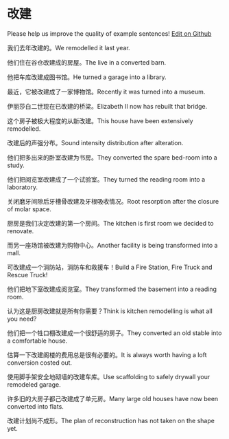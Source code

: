 # 改建

Please help us improve the quality of example sentences! [Edit on Github](https://github.com/jiyushe/jiyu-example-sentence-source/blob/main/chinese/gaijian.md)

<p><span class="chinese">我们去年改建的。</span><span class="english">We remodelled it last year.</span></p>

<p><span class="chinese">他们住在谷仓改建成的房屋。</span><span class="english">The live in a converted barn.</span></p>

<p><span class="chinese">他把车库改建成图书馆。</span><span class="english">He turned a garage into a library.</span></p>

<p><span class="chinese">最近，它被改建成了一家博物馆。</span><span class="english">Recently it was turned into a museum.</span></p>

<p><span class="chinese">伊丽莎白二世现在已改建的桥梁。</span><span class="english">Elizabeth II now has rebuilt that bridge.</span></p>

<p><span class="chinese">这个房子被极大程度的从新改建。</span><span class="english">This house have been extensively remodelled.</span></p>

<p><span class="chinese">改建后的声强分布。</span><span class="english">Sound intensity distribution after alteration.</span></p>

<p><span class="chinese">他们把多出来的卧室改建为书房。</span><span class="english">They converted the spare bed-room into a study.</span></p>

<p><span class="chinese">他们把阅览室改建成了一个试验室。</span><span class="english">They turned the reading room into a laboratory.</span></p>

<p><span class="chinese">关闭磨牙间隙后牙槽骨改建及牙根吸收情况。</span><span class="english">Root resorption after the closure of molar space.</span></p>

<p><span class="chinese">厨房是我们决定改建的第一个房间。</span><span class="english">The kitchen is first room we decided to renovate.</span></p>

<p><span class="chinese">而另一座场馆被改建为购物中心。</span><span class="english">Another facility is being transformed into a mall.</span></p>

<p><span class="chinese">可改建成一个消防站，消防车和救援车！</span><span class="english">Build a Fire Station, Fire Truck and Rescue Truck!</span></p>

<p><span class="chinese">他们把地下室改建成阅览室。</span><span class="english">They transformed the basement into a reading room.</span></p>

<p><span class="chinese">认为这是厨房改建就是所有你需要？</span><span class="english">Think is kitchen remodelling is what all you need?</span></p>

<p><span class="chinese">他们把一个牲口棚改建成一个很舒适的房子。</span><span class="english">They converted an old stable into a comfortable house.</span></p>

<p><span class="chinese">估算一下改建阁楼的费用总是很有必要的。</span><span class="english">It is always worth having a loft conversion costed out.</span></p>

<p><span class="chinese">使用脚手架安全地砌墙的改建车库。</span><span class="english">Use scaffolding to safely drywall your remodeled garage.</span></p>

<p><span class="chinese">许多旧的大房子都己改建成了单元房。</span><span class="english">Many large old houses have now been converted into flats.</span></p>

<p><span class="chinese">改建计划尚不成形。</span><span class="english">The plan of reconstruction has not taken on the shape yet.</span></p>

